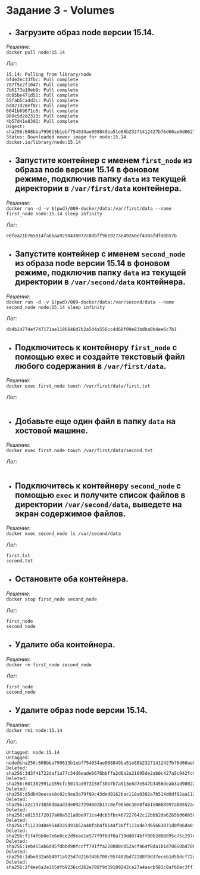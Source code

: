 # Задание 3 - Volumes

- ## Загрузите образ node версии 15.14.

_Решение:_ <br>
`docker pull node:15.14`

_Лог:_ <br>
```
15.14: Pulling from library/node
bfde2ec33fbc: Pull complete
787f5e2f1047: Pull complete
7b6173a10eb8: Pull complete
dc05be471d51: Pull complete
55fab5cadd3c: Pull complete
bd821d20ef8c: Pull complete
6041b69671c6: Pull complete
989c5d2d2313: Pull complete
4b57d41e8391: Pull complete
Digest: sha256:608bba799613b1ebf754034ae008849ba51e88b23271412427b76d60ae0d0627
Status: Downloaded newer image for node:15.14
docker.io/library/node:15.14
```

-  ## Запустите контейнер с именем `first_node` из образа node версии 15.14 в фоновом режиме, подключив папку `data` из текущей директории в `/var/first/data` контейнера.

_Решение:_ <br>
`docker run -d -v $(pwd)/009-docker/data:/var/first/data --name first_node node:15.14 sleep infinity`

_Лог:_ <br>
```
e8fea21b765814fa6baa9250438072c8dbff9b19273e49260ef430afdfd8b57b
```

-  ## Запустите контейнер с именем `second_node` из образа node версии 15.14 в фоновом режиме, подключив папку `data` из текущей директории в `/var/second/data` контейнера.

_Решение:_ <br>
`docker run -d -v $(pwd)/009-docker/data:/var/second/data --name second_node node:15.14 sleep infinity`

_Лог:_ <br>
```
db4b14774ef747171ae1186646d7b2a544a556cc4d68f09e83bdba0b4ee6c7b1
```

-  ## Подключитесь к контейнеру `first_node` с помощью exec и создайте текстовый файл любого содержания в `/var/first/data`.

_Решение:_ <br>
`docker exec first_node touch /var/first/data/first.txt`

_Лог:_ <br>
```
```

-  ## Добавьте еще один файл в папку `data` на хостовой машине.

_Решение:_ <br>
`docker exec first_node touch /var/first/data/second.txt`

_Лог:_ <br>
```
```

-  ## Подключитесь к контейнеру `second_node` с помощью `exec` и получите список файлов в директории `/var/second/data`, выведете на экран содержимое файлов.

_Решение:_ <br>
`docker exec second_node ls /var/second/data`

_Лог:_ <br>
```
first.txt
second.txt
```

-  ## Остановите оба контейнера.
_Решение:_ <br>
`docker stop first_node second_node`

_Лог:_ <br>
```
first_node
second_node
```

-  ## Удалите оба контейнера.

_Решение:_ <br>
`docker rm first_node second_node`

_Лог:_ <br>
```
first_node
second_node
```

-  ## Удалите образ node версии 15.14.

_Решение:_ <br>
`docker rmi node:15.14`

_Лог:_ <br>
```
Untagged: node:15.14
Untagged: node@sha256:608bba799613b1ebf754034ae008849ba51e88b23271412427b76d60ae0d0627
Deleted: sha256:3d3f41722daf1a77c34d6eade6676bbffa2d6a2a21095de2ab0c427a5c942fc9
Deleted: sha256:601382991a159cfc5013ad973158f30b7b7a913e8d7e547b3456deab3ad98022
Deleted: sha256:d5db49eecae8c02c9ea3a79f89c43ded9162bac118a0302a7b514d0df82aa112
Deleted: sha256:a2c1973858d0aad3de0927294602b17c8ef9050c30e0f461e0868997a08552a4
Deleted: sha256:a0153172017a08a521a8be971ca4dcb5fbc4b7227642c12bbb2da6265bd66b50
Deleted: sha256:f1123940e954d335d91b52a40fab4f8144f38ff113ade7d65663071d0f06da6f
Deleted: sha256:f1f4fbb0e7e6e0ce2d9eae1e577f9f6df0a719dd874bff00b2d08895c75c297d
Deleted: sha256:1eb455ab6d45fdbbd90fccff791ffa228080c052acf464f8da1b1d78650bd706
Deleted: sha256:1dbe832a694971a925d7d216f49b700c95f402bd72288f9d37eceb1d59dcf72d
Deleted: sha256:2f4ee6a2e1b5dfb9236cd262e788f9d39109242ca27a4aacb583c8af66ec3ff7
```
